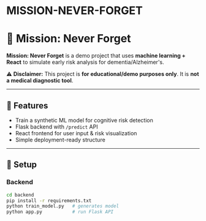 # MISSION-NEVER-FORGET
# 🧠 Mission: Never Forget

**Mission: Never Forget** is a demo project that uses **machine learning + React** to simulate early risk analysis for dementia/Alzheimer's.

⚠️ **Disclaimer:** This project is **for educational/demo purposes only**. It is **not a medical diagnostic tool**.

---

## 🚀 Features
- Train a synthetic ML model for cognitive risk detection
- Flask backend with `/predict` API
- React frontend for user input & risk visualization
- Simple deployment-ready structure

---

## 📂 Setup

### Backend
```bash
cd backend
pip install -r requirements.txt
python train_model.py   # generates model
python app.py           # run Flask API
